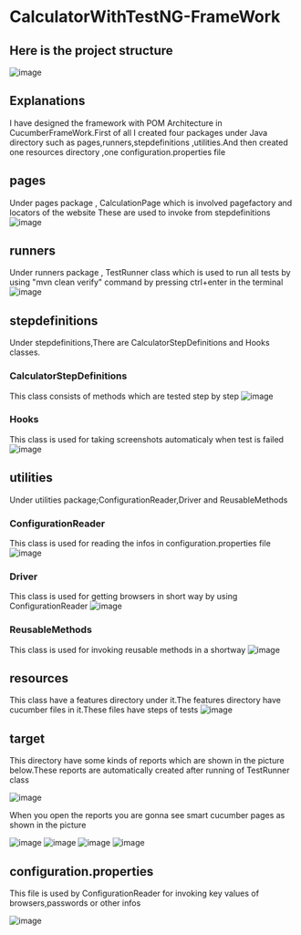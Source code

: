 # CalculatorWithTestNG-FrameWork
## Here is the project structure
![image](https://user-images.githubusercontent.com/100432135/186494560-e4da8385-ad32-4fe0-af99-bafac96ba2ac.png)

## Explanations
I have designed the framework with POM Architecture in CucumberFrameWork.First of all I created four packages under Java directory such as pages,runners,stepdefinitions
,utilities.And then created one resources directory ,one configuration.properties file
## pages
Under pages package , CalculationPage which is involved pagefactory and locators of the website These are used to invoke from stepdefinitions 
![image](https://user-images.githubusercontent.com/100432135/186495889-159b4670-4cdb-401a-a2ec-f053e4aece55.png)
## runners
Under runners package , TestRunner class which is used to run all tests by using "mvn clean verify" command by pressing ctrl+enter in the terminal
![image](https://user-images.githubusercontent.com/100432135/186496990-149751b0-1e3d-4c63-b893-a84900faf7f1.png)
## stepdefinitions
Under stepdefinitions,There are CalculatorStepDefinitions and Hooks classes.
### CalculatorStepDefinitions
This class consists of methods which are tested step by step
![image](https://user-images.githubusercontent.com/100432135/186497916-e5d44cf0-0f28-4f7c-8072-36d2ab2c05e2.png)
### Hooks
This class is used for taking screenshots automaticaly when test is failed
![image](https://user-images.githubusercontent.com/100432135/186498389-ff2565d2-d561-4d9f-aa72-48d789217d05.png)
## utilities
Under utilities package;ConfigurationReader,Driver and ReusableMethods
### ConfigurationReader
This class is used for reading the infos in configuration.properties file
![image](https://user-images.githubusercontent.com/100432135/186498983-c8166262-a0c3-4f27-94ca-0ac31198e0ba.png)
### Driver
This class is used for getting browsers in short way by using ConfigurationReader
![image](https://user-images.githubusercontent.com/100432135/186499721-13e1e993-e1a5-4a74-b6e7-5641175a6212.png)
### ReusableMethods
This class is used for invoking reusable methods in a shortway
![image](https://user-images.githubusercontent.com/100432135/186500128-5986cb5d-ca7a-41e7-bdca-0c1d250d0aae.png)
## resources
This class have a features directory under it.The features directory have cucumber files in it.These files have steps of tests 
![image](https://user-images.githubusercontent.com/100432135/186500742-fdfb7ed3-a53b-45c7-9d63-2a2dc33b2419.png)
## target
This directory have some kinds of reports which are shown in the picture below.These reports are automatically created after running of TestRunner class

![image](https://user-images.githubusercontent.com/100432135/186501494-571331ac-9a13-426f-9e1e-14869e20b551.png)

When you open the reports you are gonna see smart cucumber pages as shown in the picture 

![image](https://user-images.githubusercontent.com/100432135/186502392-758ce54e-0438-4f31-92ab-85e0d455ed26.png)
![image](https://user-images.githubusercontent.com/100432135/186502457-2a97d43c-b76e-4e71-9bca-e6bf8df8a63c.png)
![image](https://user-images.githubusercontent.com/100432135/186502529-75110a49-5b16-44ad-ae43-77b543d5c5e4.png)
![image](https://user-images.githubusercontent.com/100432135/186502601-0ebc0ca4-9a0d-4698-a474-70c44c6133d5.png)
## configuration.properties
This file is used by ConfigurationReader for invoking key values of browsers,passwords or other infos

![image](https://user-images.githubusercontent.com/100432135/186503459-5fcf3603-f5c9-4826-b9e2-ae9dbddde343.png)



